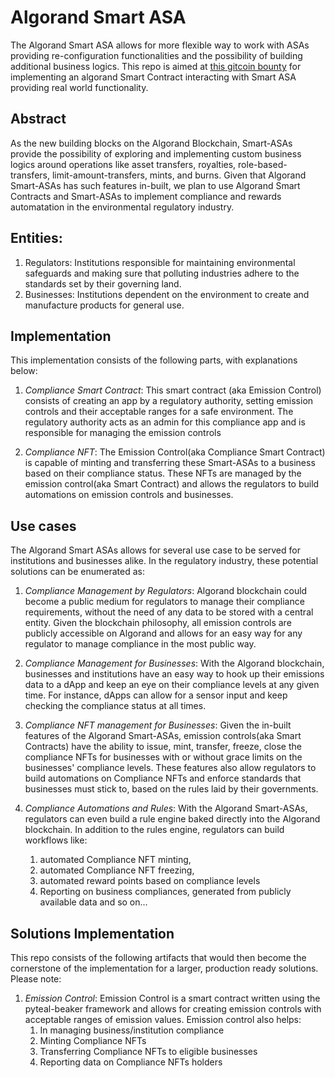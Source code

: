 # Algorand Smart ASA
The Algorand Smart ASA allows for more flexible way to work with ASAs providing re-configuration functionalities and the possibility of building additional business logics.
This repo is aimed at [this gitcoin bounty](https://gitcoin.co/issue/29369) for implementing an algorand Smart Contract interacting with Smart ASA providing real world functionality. 

## Abstract
As the new building blocks on the Algorand Blockchain, Smart-ASAs provide the possibility of exploring and implementing custom business logics around operations like asset transfers, royalties, role-based-transfers, limit-amount-transfers, mints, and burns.
Given that Algorand Smart-ASAs has such features in-built, we plan to use Algorand Smart Contracts and Smart-ASAs to implement compliance and rewards automatation in the environmental regulatory industry.

## Entities:
1. Regulators: Institutions responsible for maintaining environmental safeguards and making sure that polluting industries adhere to the standards set by their governing land. 
2. Businesses: Institutions dependent on the environment to create and manufacture products for general use.  

## Implementation
This implementation consists of the following parts, with explanations below:
1. *Compliance Smart Contract*: This smart contract (aka Emission Control) consists of creating an app by a regulatory authority, setting emission controls and their acceptable ranges for a safe environment. The regulatory authority acts as an admin for this compliance app and is responsible for managing the emission controls

2. *Compliance NFT*: The Emission Control(aka Compliance Smart Contract) is capable of minting and transferring these Smart-ASAs to a business based on their compliance status. These NFTs are managed by the emission control(aka Smart Contract) and allows the regulators to build automations on emission controls and businesses. 

## Use cases
The Algorand Smart ASAs allows for several use case to be served for institutions and businesses alike. In the regulatory industry, these potential solutions can be enumerated as:
1. *Compliance Management by Regulators*: Algorand blockchain could become a public medium for regulators to manage their compliance requirements, without the need of any data to be stored with a central entity. Given the blockchain philosophy, all emission controls are publicly accessible on Algorand and allows for an easy way for any regulator to manage compliance in the most public way. 

2. *Compliance Management for Businesses*: With the Algorand blockchain, businesses and institutions have an easy way to hook up their emissions data to a dApp and keep an eye on their compliance levels at any given time. For instance, dApps can allow for a sensor input and keep checking the compliance status at all times. 

3. *Compliance NFT management for Businesses*: Given the in-built features of the Algorand Smart-ASAs, emission controls(aka Smart Contracts) have the ability to issue, mint, transfer, freeze, close the compliance NFTs for businesses with or without grace limits on the businesses' compliance levels. These features also allow regulators to build automations on Compliance NFTs and enforce standards that businesses must stick to, based on the rules laid by their governments. 

4. *Compliance Automations and Rules*: With the Algorand Smart-ASAs, regulators can even build a rule engine baked directly into the Algorand blockchain. In addition to the rules engine, regulators can build workflows like:
    1. automated Compliance NFT minting, 
    2. automated Compliance NFT freezing,
    3. automated reward points based on compliance levels
    4. Reporting on business compliances, generated from publicly available data and so on...

## Solutions Implementation
This repo consists of the following artifacts that would then become the cornerstone of the implementation for a larger, production ready solutions. Please note: 
1. *Emission Control*: Emission Control is a smart contract written using the pyteal-beaker framework and allows for creating emission controls with acceptable ranges of emission values. Emission control also helps:
    1. In managing business/institution compliance
    2. Minting Compliance NFTs
    3. Transferring Compliance NFTs to eligible businesses
    4. Reporting data on Compliance NFTs holders 

